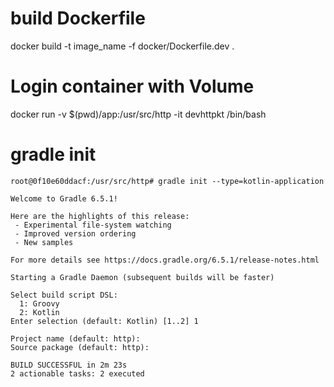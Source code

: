# build Dockerfile 
docker build -t image_name -f docker/Dockerfile.dev .

# Login container with Volume
docker run -v $(pwd)/app:/usr/src/http -it devhttpkt /bin/bash

# gradle init
```
root@0f10e60ddacf:/usr/src/http# gradle init --type=kotlin-application

Welcome to Gradle 6.5.1!

Here are the highlights of this release:
 - Experimental file-system watching
 - Improved version ordering
 - New samples

For more details see https://docs.gradle.org/6.5.1/release-notes.html

Starting a Gradle Daemon (subsequent builds will be faster)

Select build script DSL:
  1: Groovy
  2: Kotlin
Enter selection (default: Kotlin) [1..2] 1

Project name (default: http): 
Source package (default: http): 

BUILD SUCCESSFUL in 2m 23s
2 actionable tasks: 2 executed
```
